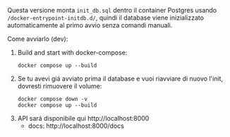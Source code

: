 Questa versione monta `init_db.sql` dentro il container Postgres usando `/docker-entrypoint-initdb.d/`,
quindi il database viene inizializzato automaticamente al primo avvio senza comandi manuali.

Come avviarlo (dev):
1. Build and start with docker-compose:
   ```
   docker compose up --build
   ```
2. Se tu avevi giá avviato prima il database e vuoi riavviare di nuovo l'init, dovresti rimuovere il volume:
   ```
   docker compose down -v
   docker compose up --build
   ```
3. API sará disponibile qui http://localhost:8000
   - docs: http://localhost:8000/docs


